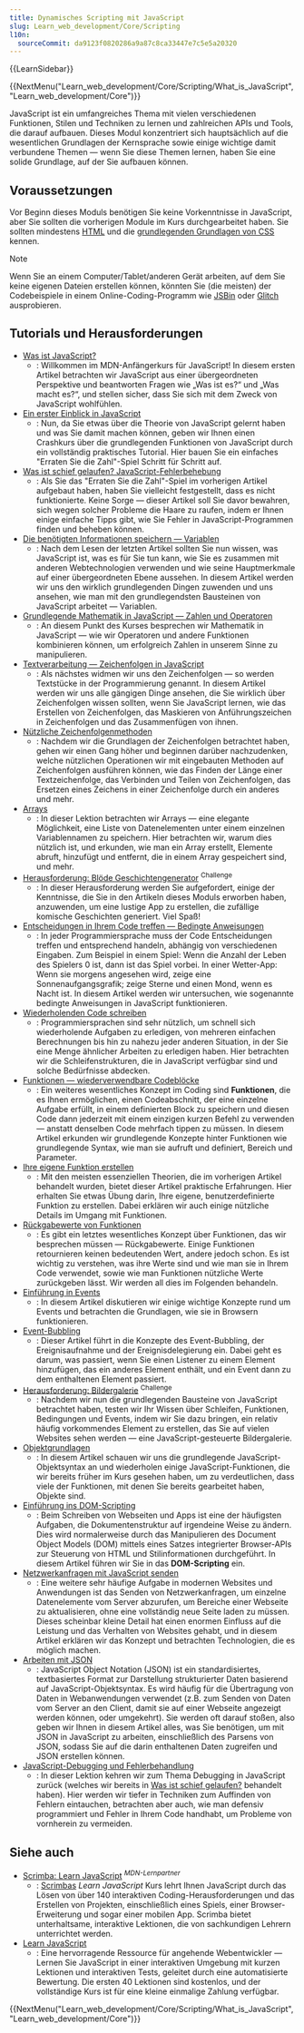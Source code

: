 ```yaml
---
title: Dynamisches Scripting mit JavaScript
slug: Learn_web_development/Core/Scripting
l10n:
  sourceCommit: da9123f0820286a9a87c8ca33447e7c5e5a20320
---
```


{{LearnSidebar}}

{{NextMenu("Learn_web_development/Core/Scripting/What_is_JavaScript", "Learn_web_development/Core")}}

JavaScript ist ein umfangreiches Thema mit vielen verschiedenen Funktionen, Stilen und Techniken zu lernen und zahlreichen APIs und Tools, die darauf aufbauen. Dieses Modul konzentriert sich hauptsächlich auf die wesentlichen Grundlagen der Kernsprache sowie einige wichtige damit verbundene Themen — wenn Sie diese Themen lernen, haben Sie eine solide Grundlage, auf der Sie aufbauen können.

## Voraussetzungen

Vor Beginn dieses Moduls benötigen Sie keine Vorkenntnisse in JavaScript, aber Sie sollten die vorherigen Module im Kurs durchgearbeitet haben. Sie sollten mindestens [HTML](/de/docs/Learn_web_development/Core/Structuring_content) und die [grundlegenden Grundlagen von CSS](/de/docs/Learn_web_development/Core/Styling_basics) kennen.

> [!NOTE]
> Wenn Sie an einem Computer/Tablet/anderen Gerät arbeiten, auf dem Sie keine eigenen Dateien erstellen können, könnten Sie (die meisten) der Codebeispiele in einem Online-Coding-Programm wie [JSBin](https://jsbin.com/) oder [Glitch](https://glitch.com/) ausprobieren.

## Tutorials und Herausforderungen

- [Was ist JavaScript?](/de/docs/Learn_web_development/Core/Scripting/What_is_JavaScript)
  - : Willkommen im MDN-Anfängerkurs für JavaScript! In diesem ersten Artikel betrachten wir JavaScript aus einer übergeordneten Perspektive und beantworten Fragen wie „Was ist es?“ und „Was macht es?“, und stellen sicher, dass Sie sich mit dem Zweck von JavaScript wohlfühlen.
- [Ein erster Einblick in JavaScript](/de/docs/Learn_web_development/Core/Scripting/A_first_splash)
  - : Nun, da Sie etwas über die Theorie von JavaScript gelernt haben und was Sie damit machen können, geben wir Ihnen einen Crashkurs über die grundlegenden Funktionen von JavaScript durch ein vollständig praktisches Tutorial. Hier bauen Sie ein einfaches "Erraten Sie die Zahl"-Spiel Schritt für Schritt auf.
- [Was ist schief gelaufen? JavaScript-Fehlerbehebung](/de/docs/Learn_web_development/Core/Scripting/What_went_wrong)
  - : Als Sie das "Erraten Sie die Zahl"-Spiel im vorherigen Artikel aufgebaut haben, haben Sie vielleicht festgestellt, dass es nicht funktionierte. Keine Sorge — dieser Artikel soll Sie davor bewahren, sich wegen solcher Probleme die Haare zu raufen, indem er Ihnen einige einfache Tipps gibt, wie Sie Fehler in JavaScript-Programmen finden und beheben können.
- [Die benötigten Informationen speichern — Variablen](/de/docs/Learn_web_development/Core/Scripting/Variables)
  - : Nach dem Lesen der letzten Artikel sollten Sie nun wissen, was JavaScript ist, was es für Sie tun kann, wie Sie es zusammen mit anderen Webtechnologien verwenden und wie seine Hauptmerkmale auf einer übergeordneten Ebene aussehen. In diesem Artikel werden wir uns den wirklich grundlegenden Dingen zuwenden und uns ansehen, wie man mit den grundlegendsten Bausteinen von JavaScript arbeitet — Variablen.
- [Grundlegende Mathematik in JavaScript — Zahlen und Operatoren](/de/docs/Learn_web_development/Core/Scripting/Math)
  - : An diesem Punkt des Kurses besprechen wir Mathematik in JavaScript — wie wir Operatoren und andere Funktionen kombinieren können, um erfolgreich Zahlen in unserem Sinne zu manipulieren.
- [Textverarbeitung — Zeichenfolgen in JavaScript](/de/docs/Learn_web_development/Core/Scripting/Strings)
  - : Als nächstes widmen wir uns den Zeichenfolgen — so werden Textstücke in der Programmierung genannt. In diesem Artikel werden wir uns alle gängigen Dinge ansehen, die Sie wirklich über Zeichenfolgen wissen sollten, wenn Sie JavaScript lernen, wie das Erstellen von Zeichenfolgen, das Maskieren von Anführungszeichen in Zeichenfolgen und das Zusammenfügen von ihnen.
- [Nützliche Zeichenfolgenmethoden](/de/docs/Learn_web_development/Core/Scripting/Useful_string_methods)
  - : Nachdem wir die Grundlagen der Zeichenfolgen betrachtet haben, gehen wir einen Gang höher und beginnen darüber nachzudenken, welche nützlichen Operationen wir mit eingebauten Methoden auf Zeichenfolgen ausführen können, wie das Finden der Länge einer Textzeichenfolge, das Verbinden und Teilen von Zeichenfolgen, das Ersetzen eines Zeichens in einer Zeichenfolge durch ein anderes und mehr.
- [Arrays](/de/docs/Learn_web_development/Core/Scripting/Arrays)
  - : In dieser Lektion betrachten wir Arrays — eine elegante Möglichkeit, eine Liste von Datenelementen unter einem einzelnen Variablennamen zu speichern. Hier betrachten wir, warum dies nützlich ist, und erkunden, wie man ein Array erstellt, Elemente abruft, hinzufügt und entfernt, die in einem Array gespeichert sind, und mehr.
- [Herausforderung: Blöde Geschichtengenerator](/de/docs/Learn_web_development/Core/Scripting/Silly_story_generator) <sup>Challenge</sup>
  - : In dieser Herausforderung werden Sie aufgefordert, einige der Kenntnisse, die Sie in den Artikeln dieses Moduls erworben haben, anzuwenden, um eine lustige App zu erstellen, die zufällige komische Geschichten generiert. Viel Spaß!
- [Entscheidungen in Ihrem Code treffen — Bedingte Anweisungen](/de/docs/Learn_web_development/Core/Scripting/Conditionals)
  - : In jeder Programmiersprache muss der Code Entscheidungen treffen und entsprechend handeln, abhängig von verschiedenen Eingaben. Zum Beispiel in einem Spiel: Wenn die Anzahl der Leben des Spielers 0 ist, dann ist das Spiel vorbei. In einer Wetter-App: Wenn sie morgens angesehen wird, zeige eine Sonnenaufgangsgrafik; zeige Sterne und einen Mond, wenn es Nacht ist. In diesem Artikel werden wir untersuchen, wie sogenannte bedingte Anweisungen in JavaScript funktionieren.
- [Wiederholenden Code schreiben](/de/docs/Learn_web_development/Core/Scripting/Loops)
  - : Programmiersprachen sind sehr nützlich, um schnell sich wiederholende Aufgaben zu erledigen, von mehreren einfachen Berechnungen bis hin zu nahezu jeder anderen Situation, in der Sie eine Menge ähnlicher Arbeiten zu erledigen haben. Hier betrachten wir die Schleifenstrukturen, die in JavaScript verfügbar sind und solche Bedürfnisse abdecken.
- [Funktionen — wiederverwendbare Codeblöcke](/de/docs/Learn_web_development/Core/Scripting/Functions)
  - : Ein weiteres wesentliches Konzept im Coding sind **Funktionen**, die es Ihnen ermöglichen, einen Codeabschnitt, der eine einzelne Aufgabe erfüllt, in einem definierten Block zu speichern und diesen Code dann jederzeit mit einem einzigen kurzen Befehl zu verwenden — anstatt denselben Code mehrfach tippen zu müssen. In diesem Artikel erkunden wir grundlegende Konzepte hinter Funktionen wie grundlegende Syntax, wie man sie aufruft und definiert, Bereich und Parameter.
- [Ihre eigene Funktion erstellen](/de/docs/Learn_web_development/Core/Scripting/Build_your_own_function)
  - : Mit den meisten essenziellen Theorien, die im vorherigen Artikel behandelt wurden, bietet dieser Artikel praktische Erfahrungen. Hier erhalten Sie etwas Übung darin, Ihre eigene, benutzerdefinierte Funktion zu erstellen. Dabei erklären wir auch einige nützliche Details im Umgang mit Funktionen.
- [Rückgabewerte von Funktionen](/de/docs/Learn_web_development/Core/Scripting/Return_values)
  - : Es gibt ein letztes wesentliches Konzept über Funktionen, das wir besprechen müssen — Rückgabewerte. Einige Funktionen retournieren keinen bedeutenden Wert, andere jedoch schon. Es ist wichtig zu verstehen, was ihre Werte sind und wie man sie in Ihrem Code verwendet, sowie wie man Funktionen nützliche Werte zurückgeben lässt. Wir werden all dies im Folgenden behandeln.
- [Einführung in Events](/de/docs/Learn_web_development/Core/Scripting/Events)
  - : In diesem Artikel diskutieren wir einige wichtige Konzepte rund um Events und betrachten die Grundlagen, wie sie in Browsern funktionieren.
- [Event-Bubbling](/de/docs/Learn_web_development/Core/Scripting/Event_bubbling)
  - : Dieser Artikel führt in die Konzepte des Event-Bubbling, der Ereignisaufnahme und der Ereignisdelegierung ein. Dabei geht es darum, was passiert, wenn Sie einen Listener zu einem Element hinzufügen, das ein anderes Element enthält, und ein Event dann zu dem enthaltenen Element passiert.
- [Herausforderung: Bildergalerie](/de/docs/Learn_web_development/Core/Scripting/Image_gallery) <sup>Challenge</sup>
  - : Nachdem wir nun die grundlegenden Bausteine von JavaScript betrachtet haben, testen wir Ihr Wissen über Schleifen, Funktionen, Bedingungen und Events, indem wir Sie dazu bringen, ein relativ häufig vorkommendes Element zu erstellen, das Sie auf vielen Websites sehen werden — eine JavaScript-gesteuerte Bildergalerie.
- [Objektgrundlagen](/de/docs/Learn_web_development/Core/Scripting/Object_basics)
  - : In diesem Artikel schauen wir uns die grundlegende JavaScript-Objektsyntax an und wiederholen einige JavaScript-Funktionen, die wir bereits früher im Kurs gesehen haben, um zu verdeutlichen, dass viele der Funktionen, mit denen Sie bereits gearbeitet haben, Objekte sind.
- [Einführung ins DOM-Scripting](/de/docs/Learn_web_development/Core/Scripting/DOM_scripting)
  - : Beim Schreiben von Webseiten und Apps ist eine der häufigsten Aufgaben, die Dokumentenstruktur auf irgendeine Weise zu ändern. Dies wird normalerweise durch das Manipulieren des Document Object Models (DOM) mittels eines Satzes integrierter Browser-APIs zur Steuerung von HTML und Stilinformationen durchgeführt. In diesem Artikel führen wir Sie in das **DOM-Scripting** ein.
- [Netzwerkanfragen mit JavaScript senden](/de/docs/Learn_web_development/Core/Scripting/Network_requests)
  - : Eine weitere sehr häufige Aufgabe in modernen Websites und Anwendungen ist das Senden von Netzwerkanfragen, um einzelne Datenelemente vom Server abzurufen, um Bereiche einer Webseite zu aktualisieren, ohne eine vollständig neue Seite laden zu müssen. Dieses scheinbar kleine Detail hat einen enormen Einfluss auf die Leistung und das Verhalten von Websites gehabt, und in diesem Artikel erklären wir das Konzept und betrachten Technologien, die es möglich machen.
- [Arbeiten mit JSON](/de/docs/Learn_web_development/Core/Scripting/JSON)
  - : JavaScript Object Notation (JSON) ist ein standardisiertes, textbasiertes Format zur Darstellung strukturierter Daten basierend auf JavaScript-Objektsyntax. Es wird häufig für die Übertragung von Daten in Webanwendungen verwendet (z.B. zum Senden von Daten vom Server an den Client, damit sie auf einer Webseite angezeigt werden können, oder umgekehrt). Sie werden oft darauf stoßen, also geben wir Ihnen in diesem Artikel alles, was Sie benötigen, um mit JSON in JavaScript zu arbeiten, einschließlich des Parsens von JSON, sodass Sie auf die darin enthaltenen Daten zugreifen und JSON erstellen können.
- [JavaScript-Debugging und Fehlerbehandlung](/de/docs/Learn_web_development/Core/Scripting/Debugging_JavaScript)
  - : In dieser Lektion kehren wir zum Thema Debugging in JavaScript zurück (welches wir bereits in [Was ist schief gelaufen?](/de/docs/Learn_web_development/Core/Scripting/What_went_wrong) behandelt haben). Hier werden wir tiefer in Techniken zum Auffinden von Fehlern eintauchen, betrachten aber auch, wie man defensiv programmiert und Fehler in Ihrem Code handhabt, um Probleme von vornherein zu vermeiden.

## Siehe auch

- [Scrimba: Learn JavaScript](https://scrimba.com/learn-javascript-c0v?via=mdn) <sup>_MDN-Lernpartner_</sup>
  - : [Scrimbas](https://scrimba.com/?via=mdn) _Learn JavaScript_ Kurs lehrt Ihnen JavaScript durch das Lösen von über 140 interaktiven Coding-Herausforderungen und das Erstellen von Projekten, einschließlich eines Spiels, einer Browser-Erweiterung und sogar einer mobilen App. Scrimba bietet unterhaltsame, interaktive Lektionen, die von sachkundigen Lehrern unterrichtet werden.
- [Learn JavaScript](https://learnjavascript.online/)
  - : Eine hervorragende Ressource für angehende Webentwickler — Lernen Sie JavaScript in einer interaktiven Umgebung mit kurzen Lektionen und interaktiven Tests, geleitet durch eine automatisierte Bewertung. Die ersten 40 Lektionen sind kostenlos, und der vollständige Kurs ist für eine kleine einmalige Zahlung verfügbar.

{{NextMenu("Learn_web_development/Core/Scripting/What_is_JavaScript", "Learn_web_development/Core")}}
